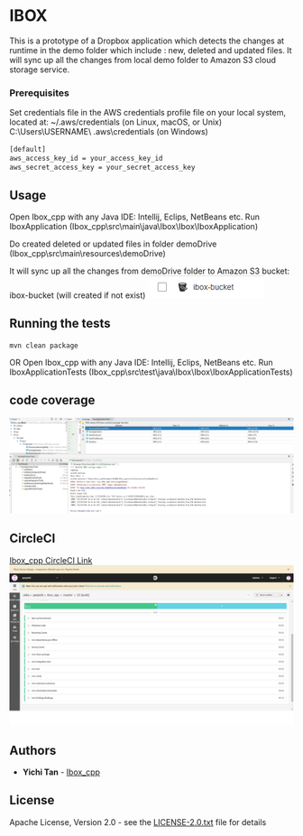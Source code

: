 # IBOX

This is a prototype of a Dropbox application which detects the changes at runtime in the demo folder which include : new, deleted and updated files. It will sync up all the changes from local demo folder to Amazon S3 cloud storage service.

### Prerequisites

Set credentials file in the AWS credentials profile file on your local system, located at:
~/.aws/credentials (on Linux, macOS, or Unix)
C:\Users\USERNAME\ .aws\credentials (on Windows)

```
[default]
aws_access_key_id = your_access_key_id
aws_secret_access_key = your_secret_access_key
```

## Usage

Open Ibox_cpp with any Java IDE: Intellij, Eclips, NetBeans etc.
Run IboxApplication (Ibox_cpp\src\main\java\Ibox\Ibox\IboxApplication)

Do created deleted or updated files in folder demoDrive (Ibox_cpp\src\main\resources\demoDrive\)

It will sync up all the changes from demoDrive folder to Amazon S3 bucket: ibox-bucket (will created if not exist)
![avatar](https://github.com/yanyichi/Ibox_cpp/blob/master/pic/ibox_bucket.png)

## Running the tests
```
mvn clean package
```
OR
Open Ibox_cpp with any Java IDE: Intellij, Eclips, NetBeans etc.
Run IboxApplicationTests (Ibox_cpp\src\test\java\Ibox\Ibox\IboxApplicationTests)

## code coverage
![avatar](https://github.com/yanyichi/Ibox_cpp/blob/master/pic/Code%20Covered.jpg)

## CircleCI
[Ibox_cpp CircleCI Link](https://circleci.com/gh/yanyichi/Ibox_cpp/23)
![avatar](https://github.com/yanyichi/Ibox_cpp/blob/master/pic/CircleCI.jpg)

## Authors

* **Yichi Tan** - [Ibox_cpp](https://github.com/yanyichi/Ibox_cpp)

## License

Apache License, Version 2.0 - see the [LICENSE-2.0.txt](http://www.apache.org/licenses/LICENSE-2.0.txt) file for details


